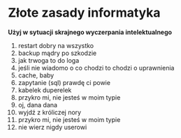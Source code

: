 # Złote zasady informatyka

**Użyj w sytuacji skrajnego wyczerpania intelektualnego**

1. restart dobry na wszystko
2. backup mądry po szkodzie
3. jak trwoga to do loga
4. jeśli nie wiadomo o co chodzi to chodzi o uprawnienia
5. cache, baby
6. zapytanie (sql) prawdę ci powie
7. kabelek duperelek
8. przykro mi, nie jesteś w moim typie
9. oj, dana dana
10. wyjdź z króliczej nory
11. przykro mi, nie jesteś w moim typie
12. nie wierz nigdy userowi


